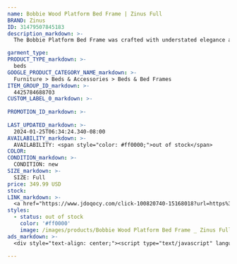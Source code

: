 ```yaml
---
name: Bobbie Wood Platform Bed Frame | Zinus Full
BRAND: Zinus
ID: 31479507845183
description_markdown: >-
  The Bobbie Platform Bed Frame was crafted with understated elegance and easier-than-it-looks assembly in mind. Built with 100% acacia wood for a distinctive look and feel, this clever design features a clean silhouette that blends seamlessly with your existing décor. No tools? No problem. If you can turn a doorknob, you can assemble this handsome fella with total confidence. Simply unfold, attach the legs and rest your mattress directly on top of its wood support slats for a complete, bedtime-ready frame in less than 10 minutes.

garment_type:
PRODUCT_TYPE_markdown: >-
  beds
GOOGLE_PRODUCT_CATEGORY_NAME_markdown: >-
  Furniture > Beds & Accessories > Beds & Bed Frames
ITEM_GROUP_ID_markdown: >-
  4425784688703
CUSTOM_LABEL_0_markdown: >-
  
PROMOTION_ID_markdown: >-
  
LAST_UPDATED_markdown: >-
  2024-01-25T06:34:24.340-08:00
AVAILABILITY_markdown: >-
  AVAILABILITY: <span style="color: #ff0000;">out of stock</span>
COLOR:
CONDITION_markdown: >-
  CONDITION: new
SIZE_markdown: >-
  SIZE: Full
price: 349.99 USD
stock: 
LINK_markdown: >-
  <a href="https://www.jdoqocy.com/click-100820740-15168018?url=https%3A%2F%2Fwww.zinus.com%2Fproducts%2Fbobbie-wood-platform-bed-frame%3Fvariant%3D31479507845183" target="_blank" style="display: inline-block; padding: 10px 20px; font-size: 16px; text-align: center; text-decoration: none; cursor: pointer; border: 1px solid #3498db; color: #3498db; background-color: #fff; border-radius: 5px; transition: background-color 0.3s;">Go to Product</a>
styles:
  - status: out of stock
    color: '#ff0000'
    image: /images/products/Bobbie Wood Platform Bed Frame _ Zinus Full/4425784688703_1_Bobbie_Acacia_wood_platform_bed_frame.jpg
ads_markdown: >-
  <div style="text-align: center;"><script type="text/javascript" language="javascript" src="https://www.anrdoezrs.net/placeholder-52386842?target=_top&mouseover=N"></script></div>

---
```

